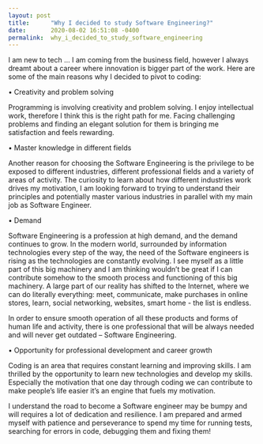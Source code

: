 ```yaml
---
layout: post
title:      "Why I decided to study Software Engineering?"
date:       2020-08-02 16:51:08 -0400
permalink:  why_i_decided_to_study_software_engineering
---
```




I am new to tech ... I am coming from the business field, however I always dreamt about a  career where innovation is bigger part of the work. Here are some of the main reasons why I decided to pivot to coding:

•	Creativity and problem solving <br/>

Programming is involving creativity and problem solving. I enjoy intellectual work, therefore I think this is the right path for me. Facing challenging problems and finding an elegant solution for them is bringing me satisfaction and feels rewarding.

•	Master knowledge in different fields

Another reason for choosing the Software Engineering is the privilege to be exposed to different industries, different professional fields and a variety of areas of activity. The curiosity to learn about how different industries work drives my motivation, I am looking forward to trying to understand their principles and potentially master various industries in parallel with my main job as Software Engineer. 

•	Demand

Software Engineering is a profession at high demand, and the demand continues to grow.
In the modern world, surrounded by information technologies every step of the way, the need of the Software engineers is rising as the technologies are constantly evolving. I see myself as a little part of this big machinery and I am thinking wouldn’t be great if I can contribute somehow to the smooth process and functioning of this big machinery. A large part of our reality has shifted to the Internet, where we can do literally everything: meet, communicate, make purchases in online stores, learn, social networking, websites, smart home - the list is endless.

In order to ensure smooth operation of all these products and forms of human life and activity, there is one professional that will be always needed and will never get outdated – Software Engineering. 


•	Opportunity for professional development and career growth

Coding is an area that requires constant learning and improving skills.
I am thrilled by the opportunity to learn new technologies and develop my skills.
Especially the motivation that one day through coding we can contribute to make people’s life easier it’s an engine that fuels my motivation.


 I understand the road to become a Software engineer may be bumpy and will requires a lot of dedication and resilience. I am prepared and armed myself with patience and perseverance to spend my time for running tests, searching for errors in code, debugging them and fixing them! 

